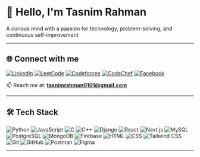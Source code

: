 # 💫 Hello, I'm Tasnim Rahman
A curious mind with a passion for technology, problem-solving, and continuous self-improvement

---

## 🌐 Connect with me  
<p align="left">
<a href="https://linkedin.com/in/tasnim-rahmann" target="_blank"><img src="https://img.shields.io/badge/LinkedIn-%230077B5.svg?logo=linkedin&logoColor=white" alt="LinkedIn"/></a>
<a href="https://www.leetcode.com/tasnimm_rahman" target="_blank"><img src="https://img.shields.io/badge/LeetCode-FFA116.svg?logo=leetcode&logoColor=white" alt="LeetCode"/></a>
<a href="https://codeforces.com/profile/tasnimm_m" target="_blank"><img src="https://img.shields.io/badge/Codeforces-445f9d.svg?logo=codeforces&logoColor=white" alt="Codeforces"/></a>
<a href="https://www.codechef.com/users/tasnim_rahman" target="_blank"><img src="https://img.shields.io/badge/CodeChef-%23B92B27.svg?logo=codechef&logoColor=white" alt="CodeChef"/></a>
<a href="https://fb.com/tasnimrahman01" target="_blank"><img src="https://img.shields.io/badge/Facebook-%231877F2.svg?logo=facebook&logoColor=white" alt="Facebook"/></a>
</p>

📫 Reach me at: **tasnimrahman0101@gmail.com**

---

## 🛠️ Tech Stack
<p align="left">
<img src="https://img.shields.io/badge/Python-3776AB?logo=python&logoColor=white" alt="Python"/>
<img src="https://img.shields.io/badge/JavaScript-F7DF1E?logo=javascript&logoColor=black" alt="JavaScript"/>
<img src="https://img.shields.io/badge/C-00599C?logo=c&logoColor=white" alt="C"/>
<img src="https://img.shields.io/badge/C++-00599C?logo=cplusplus&logoColor=white" alt="C++"/>
<img src="https://img.shields.io/badge/Django-092E20?logo=django&logoColor=white" alt="Django"/>
<img src="https://img.shields.io/badge/React-20232A?logo=react&logoColor=61DAFB" alt="React"/>
<img src="https://img.shields.io/badge/Next.js-000000?logo=nextdotjs&logoColor=white" alt="Next.js"/>
<img src="https://img.shields.io/badge/MySQL-005C84?logo=mysql&logoColor=white" alt="MySQL"/>
<img src="https://img.shields.io/badge/PostgreSQL-316192?logo=postgresql&logoColor=white" alt="PostgreSQL"/>
<img src="https://img.shields.io/badge/MongoDB-47A248?logo=mongodb&logoColor=white" alt="MongoDB"/>
<img src="https://img.shields.io/badge/Firebase-FFCA28?logo=firebase&logoColor=black" alt="Firebase"/>
<img src="https://img.shields.io/badge/HTML5-E34F26?logo=html5&logoColor=white" alt="HTML"/>
<img src="https://img.shields.io/badge/CSS3-1572B6?logo=css3&logoColor=white" alt="CSS"/>
<img src="https://img.shields.io/badge/Tailwind_CSS-38B2AC?logo=tailwind-css&logoColor=white" alt="Tailwind CSS"/>
<img src="https://img.shields.io/badge/Git-F05032?logo=git&logoColor=white" alt="Git"/>
<img src="https://img.shields.io/badge/GitHub-181717?logo=github&logoColor=white" alt="GitHub"/>
<img src="https://img.shields.io/badge/Postman-FF6C37?logo=postman&logoColor=white" alt="Postman"/>
<img src="https://img.shields.io/badge/Figma-F24E1E?logo=figma&logoColor=white" alt="Figma"/>
</p>

---
